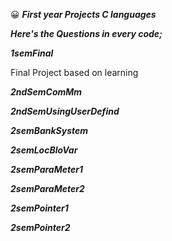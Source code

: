 :grinning:  ***First year Projects C languages***


***Here's the Questions in every code;***



***1semFinal***

Final Project based on learning

***2ndSemComMm***




***2ndSemUsingUserDefind***




***2semBankSystem***





***2semLocBloVar***




***2semParaMeter1***




***2semParaMeter2***








***2semPointer1***




***2semPointer2***








